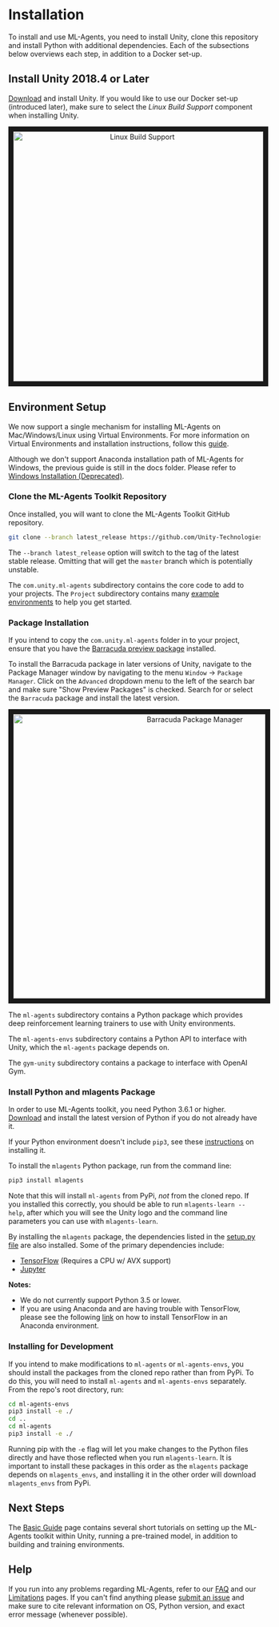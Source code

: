 # Installation

To install and use ML-Agents, you need to install Unity, clone this repository and
install Python with additional dependencies. Each of the subsections below
overviews each step, in addition to a Docker set-up.

## Install **Unity 2018.4** or Later

[Download](https://store.unity.com/download) and install Unity. If you would
like to use our Docker set-up (introduced later), make sure to select the _Linux
Build Support_ component when installing Unity.

<p align="center">
  <img src="images/unity_linux_build_support.png"
       alt="Linux Build Support"
       width="500" border="10" />
</p>

## Environment Setup
We now support a single mechanism for installing ML-Agents on Mac/Windows/Linux using Virtual
Environments. For more information on Virtual Environments and installation instructions,
follow this [guide](Using-Virtual-Environment.md).

Although we don't support Anaconda installation path of ML-Agents for Windows, the previous guide
is still in the docs folder.  Please refer to [Windows Installation (Deprecated)](Installation-Windows.md).

### Clone the ML-Agents Toolkit Repository

Once installed, you will want to clone the ML-Agents Toolkit GitHub repository.

```sh
git clone --branch latest_release https://github.com/Unity-Technologies/ml-agents.git
```
The `--branch latest_release` option will switch to the tag of the latest stable release.
Omitting that will get the `master` branch which is potentially unstable.

The `com.unity.ml-agents` subdirectory contains the core code to add to your projects.
The `Project` subdirectory contains many [example environments](Learning-Environment-Examples.md)
to help you get started.

### Package Installation

If you intend to copy the `com.unity.ml-agents` folder in to your project, ensure that
you have the [Barracuda preview package](https://docs.unity3d.com/Packages/com.unity.barracuda@0.3/manual/index.html) installed.

To install the Barracuda package in later versions of Unity, navigate to the Package
Manager window by navigating to the menu `Window` -> `Package Manager`.  Click on the
`Advanced` dropdown menu to the left of the search bar and make sure "Show Preview Packages"
is checked.  Search for or select the `Barracuda` package and install the latest version.

<p align="center">
  <img src="images/barracuda-package.png"
       alt="Barracuda Package Manager"
       width="710" border="10"
       height="569" />
</p>

The `ml-agents` subdirectory contains a Python package which provides deep reinforcement
learning trainers to use with Unity environments.

The `ml-agents-envs` subdirectory contains a Python API to interface with Unity, which
the `ml-agents` package depends on.

The `gym-unity` subdirectory contains a package to interface with OpenAI Gym.

### Install Python and mlagents Package

In order to use ML-Agents toolkit, you need Python 3.6.1 or higher.
[Download](https://www.python.org/downloads/) and install the latest version of Python if you do not already have it.

If your Python environment doesn't include `pip3`, see these
[instructions](https://packaging.python.org/guides/installing-using-linux-tools/#installing-pip-setuptools-wheel-with-linux-package-managers)
on installing it.

To install the `mlagents` Python package, run from the command line:

```sh
pip3 install mlagents
```

Note that this will install `ml-agents` from PyPi, _not_ from the cloned repo.
If you installed this correctly, you should be able to run
`mlagents-learn --help`, after which you will see the Unity logo and the command line
parameters you can use with `mlagents-learn`.

By installing the `mlagents` package, the dependencies listed in the [setup.py file](../ml-agents/setup.py) are also installed.
Some of the primary dependencies include:

- [TensorFlow](Background-TensorFlow.md) (Requires a CPU w/ AVX support)
- [Jupyter](Background-Jupyter.md)

**Notes:**

- We do not currently support Python 3.5 or lower.
- If you are using Anaconda and are having trouble with TensorFlow, please see
  the following
  [link](https://www.tensorflow.org/install/pip)
  on how to install TensorFlow in an Anaconda environment.

### Installing for Development

If you intend to make modifications to `ml-agents` or `ml-agents-envs`, you should install
the packages from the cloned repo rather than from PyPi. To do this, you will need to install
 `ml-agents` and `ml-agents-envs` separately. From the repo's root directory, run:

```sh
cd ml-agents-envs
pip3 install -e ./
cd ..
cd ml-agents
pip3 install -e ./
```

Running pip with the `-e` flag will let you make changes to the Python files directly and have those
reflected when you run `mlagents-learn`. It is important to install these packages in this order as the
`mlagents` package depends on `mlagents_envs`, and installing it in the other
order will download `mlagents_envs` from PyPi.

## Next Steps

The [Basic Guide](Basic-Guide.md) page contains several short tutorials on
setting up the ML-Agents toolkit within Unity, running a pre-trained model, in
addition to building and training environments.

## Help

If you run into any problems regarding ML-Agents, refer to our [FAQ](FAQ.md) and
our [Limitations](Limitations.md) pages. If you can't find anything please
[submit an issue](https://github.com/Unity-Technologies/ml-agents/issues) and
make sure to cite relevant information on OS, Python version, and exact error
message (whenever possible).
